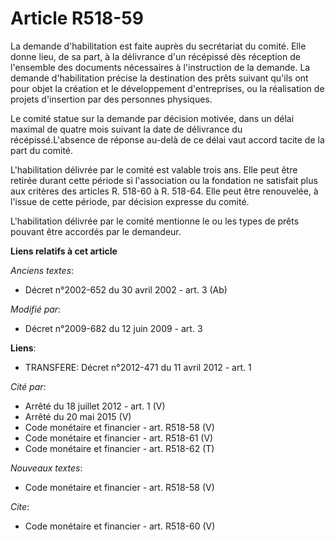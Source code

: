 # Article R518-59

La demande d'habilitation est faite auprès du secrétariat du comité. Elle donne lieu, de sa part, à la délivrance d'un
récépissé dès réception de l'ensemble des documents nécessaires à l'instruction de la demande. La demande d'habilitation
précise la destination des prêts suivant qu'ils ont pour objet la création et le développement d'entreprises, ou la
réalisation de projets d'insertion par des personnes physiques. 

Le comité statue sur la demande par décision motivée, dans un délai maximal de quatre mois suivant la date de délivrance du
récépissé.L'absence de réponse au-delà de ce délai vaut accord tacite de la part du comité.

L'habilitation délivrée par le comité est valable trois ans. Elle peut être retirée durant cette période si l'association ou
la fondation ne satisfait plus aux critères des articles R. 518-60 à R. 518-64. Elle peut être renouvelée, à l'issue de cette
période, par décision expresse du comité.

L'habilitation délivrée par le comité mentionne le ou les types de prêts pouvant être accordés par le demandeur.

**Liens relatifs à cet article**

_Anciens textes_:

  - Décret n°2002-652 du 30 avril 2002 - art. 3 (Ab)

_Modifié par_:

  - Décret n°2009-682 du 12 juin 2009 - art. 3

**Liens**:

  - TRANSFERE: Décret n°2012-471 du 11 avril 2012 - art. 1

_Cité par_:

  - Arrêté du 18 juillet 2012 - art. 1 (V)
  - Arrêté du 20 mai 2015 (V)
  - Code monétaire et financier - art. R518-58 (V)
  - Code monétaire et financier - art. R518-61 (V)
  - Code monétaire et financier - art. R518-62 (T)

_Nouveaux textes_:

  - Code monétaire et financier - art. R518-58 (V)

_Cite_:

  - Code monétaire et financier - art. R518-60 (V)
